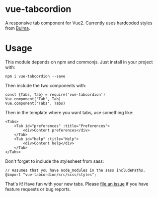 # vue-tabcordion
A responsive tab component for Vue2. Currently uses hardcoded styles from
[Bulma](http://bulma.io/).

# Usage
This module depends on npm and commonjs. Just install in your project with:

    npm i vue-tabcordion --save

Then include the two components with:

    const {Tabs, Tab} = require('vue-tabcordion')
    Vue.component('Tab', Tab)
    Vue.component('Tabs', Tabs)

Then in the template where you want tabs, use something like:

    <Tabs>
        <Tab id="preferences" :title="Preferences">
            <div>Content preferences</div>
        </Tab>
        <Tab id="help" :title="Help">
            <div>Content help</div>
        </Tab>
    </Tabs>

Don't forget to include the stylesheet from sass:

    // Assumes that you have node_modules in the sass includePaths.
    @import "vue-tabcordion/src/scss/styles";

That's it! Have fun with your new tabs. Please [file an issue](https://github.com/wearespindle/vue-tabcordion/issues)
if you have feature requests or bug reports.
